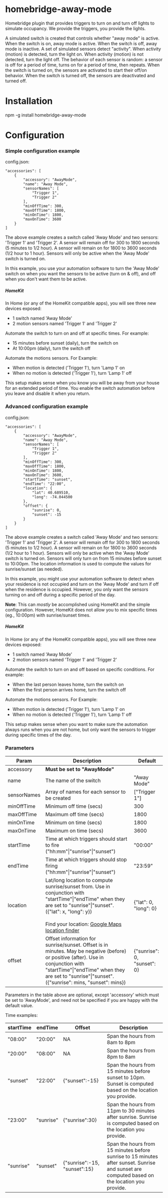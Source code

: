 # homebridge-away-mode

Homebridge plugin that provides triggers to turn on and turn off lights to simulate occupancy. We provide the triggers, you provide the lights.

A simulated switch is created that controls whether "away mode" is active. When the switch is on, away mode is active. When the switch is off, away mode is inactive. A set of simulated sensors detect "activity". When activity (motion) is detected, turn the light on. When activity (motion) is not detected, turn the light off. The behavior of each sensor is random: a sensor is off for a period of time, turns on for a period of time, then repeats. When the switch is turned on, the sensors are activated to start their off/on behavior. When the switch is turned off, the sensors are deactivated and turned off.

# Installation

npm -g install homebridge-away-mode

# Configuration

### Simple configuration example
config.json:
```
"accessories": [
    {
        "accessory": "AwayMode",
        "name": "Away Mode",
        "sensorNames": [
            "Trigger 1",
            "Trigger 2"
        ],
        "minOffTime": 300,
        "maxOffTime": 1800,
        "minOnTime": 1800,
        "maxOnTime": 3600
    }
]
```
The above example creates a switch called 'Away Mode' and two sensors: 'Trigger 1' and 'Trigger 2'. A sensor will remain off for 300 to 1800 seconds (5 minutes to 1/2 hour). A sensor will remain on for 1800 to 3600 seconds (1/2 hour to 1 hour). Sensors will only be active when the 'Away Mode' switch is turned on.

In this example, you use your automation software to turn the 'Away Mode' switch on when you want the sensors to be active (turn on & off), and off when you don't want them to be active.
##### HomeKit
In Home (or any of the HomeKit compatible apps), you will see three new devices exposed:
* 1 switch named 'Away Mode'
* 2 motion sensors named 'Trigger 1' and 'Trigger 2'

Automate the switch to turn on and off at specific times. For example:
* 15 minutes before sunset (daily), turn the switch on
* At 10:00pm (daily), turn the switch off

Automate the motions sensors. For Example:
* When motion is detected ('Trigger 1'), turn 'Lamp 1' on
* When no motion is detected ('Trigger 1'), turn 'Lamp 1' off

This setup makes sense when you know you will be away from your house for an extended period of time. You enable the switch automation before you leave and disable it when you return.

### Advanced configuration example
config.json:
```
"accessories": [
    {
        "accessory": "AwayMode",
        "name": "Away Mode",
        "sensorNames": [
            "Trigger 1",
            "Trigger 2"
        ],
        "minOffTime": 300,
        "maxOffTime": 1800,
        "minOnTime": 1800,
        "maxOnTime": 3600,
        "startTime": "sunset",
        "endTime": "22:00",
        "location": {
            "lat": 40.689510,
            "long": -74.044500
        },
        "offset": {
            "sunrise": 0,
            "sunset": -15
        }
    }
]
```
The above example creates a switch called 'Away Mode' and two sensors: 'Trigger 1' and 'Trigger 2'. A sensor will remain off for 300 to 1800 seconds (5 minutes to 1/2 hour). A sensor will remain on for 1800 to 3600 seconds (1/2 hour to 1 hour). Sensors will only be active when the 'Away Mode' switch is turned on. Sensors will only turn on from 15 minutes before sunset to 10:00pm. The location information is used to compute the values for sunrise/sunset (as needed).

In this example, you might use your automation software to detect when your residence is not occupied and turn on the 'Away Mode' and turn if off when the residence is occupied. However, you only want the sensors turning on and off during a specific period of the day.

**Note**: This can *mostly* be accomplished using HomeKit and the simple configuration. However, HomeKit does not allow you to mix specific times (eg., 10:00pm) with sunrise/sunset times.

##### HomeKit
In Home (or any of the HomeKit compatible apps), you will see three new devices exposed:
* 1 switch named 'Away Mode'
* 2 motion sensors named 'Trigger 1' and 'Trigger 2'

Automate the switch to turn on and off based on specific conditions. For example:
* When the last person leaves home, turn the switch on
* When the first person arrives home, turn the switch off

Automate the motions sensors. For Example:
* When motion is detected ('Trigger 1'), turn 'Lamp 1' on
* When no motion is detected ('Trigger 1'), turn 'Lamp 1' off

This setup makes sense when you want to make sure the automation always runs when you are not home, but only want the sensors to trigger during specific times of the day.

### Parameters

| Param         | Description   | Default  |
| ------------- | ------------- | -------- |
| accessory | **Must be set to "AwayMode"**
| name | The name of the switch | "Away Mode" |
| sensorNames | Array of names for each sensor to be created | ["Trigger 1"] |
| minOffTime | Minimum off time (secs) | 300 |
| maxOffTime | Maximum off time (secs) | 1800 |
| minOnTime | Minimum on time (secs) | 1800 |
| maxOnTime | Maximum on time (secs) | 3600 |
| startTime | Time at which triggers should start to fire<br>("hh:mm"\|"sunrise"\|"sunset") | "00:00" |
| endTime | Time at which triggers should stop firing<br>("hh:mm"\|"sunrise"\|"sunset")| "23:59" |
| location | Lat/long location to compute sunrise/sunset from. Use in conjunction with "startTime"\|"endTime" when they are set to "sunrise"\|"sunset".<br>({"lat": x, "long": y}) <br><br>Find your location: [Google Maps location finder](https://google-developers.appspot.com/maps/documentation/utils/geocoder/) | {"lat": 0, "long": 0} |
| offset | Offset information for sunrise/sunset. Offset is in minutes. May be negative (before) or positive (after). Use in conjunction with "startTime"\|"endTime" when they are set to "sunrise"\|"sunset".<br>({"sunrise": mins, "sunset": mins}) | {"sunrise": 0, "sunset": 0} |

Parameters in the table above are optional, except 'accessory' which must be set to 'AwayMode', and need not be specified if you are happy with the default value.

Time examples:

| startTime | endTime | Offset |Description |
| --------- | ------- | ------ | ----------- |
| "08:00" | "20:00" | NA | Span the hours from 8am to 8pm |
| "20:00" | "08:00" | NA | Span the hours from 8pm to 8am |
| "sunset" | "22:00" | {"sunset":-15} | Span the hours from 15 minutes before sunset to 10pm. Sunset is computed based on the location you provide. |
| "23:00" | "sunrise" | {"sunrise":30} | Span the hours from 11pm to 30 minutes after sunrise. Sunrise is computed based on the location you provide. |
| "sunrise" | "sunset" | {"sunrise":-15, "sunset":15} | Span the hours from 15 minutes before sunrise to 15 minutes after sunset. Sunrise and sunset are computed based on the location you provide. |
